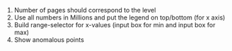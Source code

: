 1. Number of pages should correspond to the level
2. Use all numbers in Millions and put the legend on top/bottom (for x axis)
3. Build range-selector for x-values (input box for min and input box for max)
4. Show anomalous points
